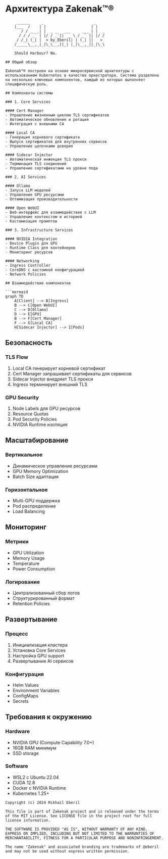 
# Архитектура Ƶakenak™®
```ascii
     ______     _                      _    
    |___  /    | |                    | |   
       / / __ _| |  _ _   ___     ___ | |  _
      / / / _` | |/ / _`||  _ \ / _` || |/ /
     / /_| (_| |  < by_Eberil| | (_| ||   < 
    /_____\__,_|_|\_\__,||_| |_|\__,_||_|\_\
  
    Should Harbour?	No.

## Общий обзор

Ƶakenak™® построен на основе микросервисной архитектуры с использованием Kubernetes в качестве оркестратора. Система разделена на несколько ключевых компонентов, каждый из которых выполняет специфическую роль.

## Компоненты системы

### 1. Core Services

#### Cert Manager
- Управление жизненным циклом TLS сертификатов
- Автоматическое обновление и ротация
- Интеграция с внешними CA

#### Local CA
- Генерация корневого сертификата
- Выпуск сертификатов для внутренних сервисов
- Управление цепочками доверия

#### Sidecar Injector
- Автоматическая инжекция TLS прокси
- Терминация TLS соединений
- Управление сертификатами на уровне пода

### 2. AI Services

#### Ollama
- Запуск LLM моделей
- Управление GPU ресурсами
- Оптимизация производительности

#### Open WebUI
- Веб-интерфейс для взаимодействия с LLM
- Управление контекстом и историей
- Кастомизация промптов

### 3. Infrastructure Services

#### NVIDIA Integration
- Device Plugin для GPU
- Runtime Class для контейнеров
- Мониторинг ресурсов

#### Networking
- Ingress Controller
- CoreDNS с кастомной конфигурацией
- Network Policies

## Взаимодействие компонентов

```mermaid
graph TD
	A[Client] --> B[Ingress]
	B --> C[Open WebUI]
	C --> D[Ollama]
	D --> E[GPU]
	B --> F[Cert Manager]
	F --> G[Local CA]
	H[Sidecar Injector] --> I[Pods]
```

## Безопасность

### TLS Flow
1. Local CA генерирует корневой сертификат
2. Cert Manager запрашивает сертификаты для сервисов
3. Sidecar Injector внедряет TLS прокси
4. Ingress терминирует внешний TLS

### GPU Security
1. Node Labels для GPU ресурсов
2. Resource Quotas
3. Pod Security Policies
4. NVIDIA Runtime изоляция

## Масштабирование

### Вертикальное
- Динамическое управление ресурсами
- GPU Memory Optimization
- Batch Size адаптация

### Горизонтальное
- Multi-GPU поддержка
- Pod распределение
- Load Balancing

## Мониторинг

### Метрики
- GPU Utilization
- Memory Usage
- Temperature
- Power Consumption

### Логирование
- Централизованный сбор логов
- Структурированный формат
- Retention Policies

## Развертывание

### Процесс
1. Инициализация кластера
2. Установка Core Services
3. Настройка GPU support
4. Развертывание AI сервисов

### Конфигурация
- Helm Values
- Environment Variables
- ConfigMaps
- Secrets

## Требования к окружению

### Hardware
- NVIDIA GPU (Compute Capability 7.0+)
- 16GB RAM минимум
- SSD storage

### Software
- WSL2 с Ubuntu 22.04
- CUDA 12.8
- Docker с NVIDIA Runtime
- Kubernetes 1.25+

```plain text
Copyright (c) 2024 Mikhail Eberil

This file is part of Zakenak project and is released under the terms of the MIT License. See LICENSE file in the project root for full license information.

THE SOFTWARE IS PROVIDED "AS IS", WITHOUT WARRANTY OF ANY KIND, EXPRESS OR IMPLIED, INCLUDING BUT NOT LIMITED TO THE WARRANTIES OF MERCHANTABILITY, FITNESS FOR A PARTICULAR PURPOSE AND NONINFRINGEMENT.

The name "Zakenak" and associated branding are trademarks of @eberil and may not be used without express written permission.
```